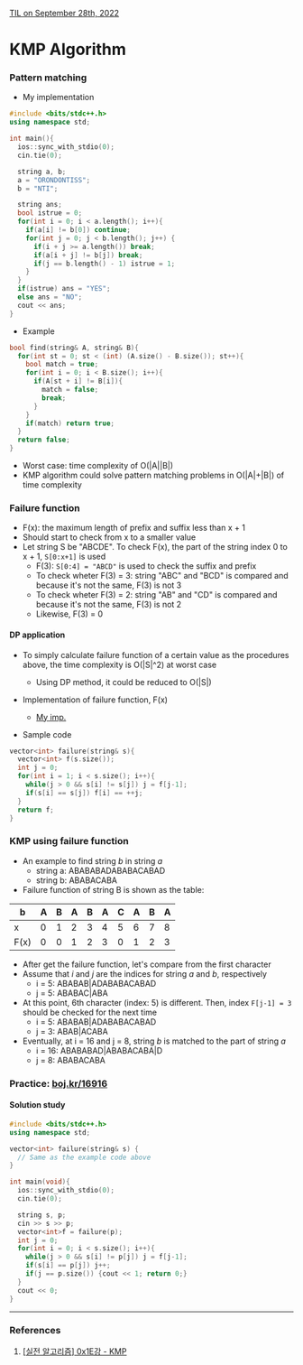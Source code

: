 [TIL on September 28th, 2022](../../TIL/2022/09/09-28-2022.md)
# **KMP Algorithm**
### Pattern matching
- My implementation
```cpp
#include <bits/stdc++.h>
using namespace std;

int main(){
  ios::sync_with_stdio(0);
  cin.tie(0);

  string a, b;
  a = "ORONDONTISS";
  b = "NTI";

  string ans;
  bool istrue = 0;
  for(int i = 0; i < a.length(); i++){
    if(a[i] != b[0]) continue;
    for(int j = 0; j < b.length(); j++) {
      if(i + j >= a.length()) break;
      if(a[i + j] != b[j]) break;
      if(j == b.length() - 1) istrue = 1;
    }
  }
  if(istrue) ans = "YES";
  else ans = "NO";
  cout << ans;
}
```

- Example
```cpp
bool find(string& A, string& B){
  for(int st = 0; st < (int) (A.size() - B.size()); st++){
    bool match = true;
    for(int i = 0; i < B.size(); i++){
      if(A[st + i] != B[i]){
        match = false;
        break;
      }
    }
    if(match) return true;
  }
  return false;
}
```
- Worst case: time complexity of O(|A||B|)
- KMP algorithm could solve pattern matching problems in O(|A|+|B|) of time complexity

### Failure function
- F(x): the maximum length of prefix and suffix less than x + 1
- Should start to check from x to a smaller value
- Let string S be "ABCDE". To check F(x), the part of the string index 0 to x + 1, `S[0:x+1]` is used
  * F(3): `S[0:4] = "ABCD"` is used to check the suffix and prefix
  * To check wheter F(3) = 3: string "ABC" and "BCD" is compared and because it's not the same, F(3) is not 3
  * To check wheter F(3) = 2: string "AB" and "CD" is compared and because it's not the same, F(3) is not 2
  * Likewise, F(3) = 0

#### DP application
- To simply calculate failure function of a certain value as the procedures above, the time complexity is O(|S|^2) at worst case
  * Using DP method, it could be reduced to O(|S|)
- Implementation of failure function, F(x)
  * [My imp.](./failure-fun-imp-09-29-2022.cpp)
  
- Sample code
```cpp
vector<int> failure(string& s){
  vector<int> f(s.size());
  int j = 0;
  for(int i = 1; i < s.size(); i++){
    while(j > 0 && s[i] != s[j]) j = f[j-1];
    if(s[i] == s[j]) f[i] == ++j;
  }
  return f;
}
```

### KMP using failure function
- An example to find string *b* in string *a*
  * string a: ABABABADABABACABAD
  * string b: ABABACABA
- Failure function of string B is shown as the table:

| b  |A|B|A|B|A|C|A|B|A|
|--|-|-|-|-|-|-|-|-|-|
| x  |0|1|2|3|4|5|6|7|8|
|F(x)|0|0|1|2|3|0|1|2|3|

- After get the failure function, let's compare from the first character
- Assume that *i* and *j* are the indices for string *a* and *b*, respectively
  * i = 5: ABABAB|ADABABACABAD
  * j = 5: ABABAC|ABA
- At this point, 6th character (index: 5) is different. Then, index `F[j-1] = 3` should be checked for the next time
  * i = 5: ABABAB|ADABABACABAD
  * j = 3:   ABAB|ACABA
- Eventually, at i = 16 and j = 8, string *b* is matched to the part of string *a*
  * i = 16: ABABABAD|ABABACABA|D
  * j =  8:          ABABACABA

### Practice: [boj.kr/16916](../../Problem%20Solving/boj/KMP/16916-09-30-2022.cpp)
#### Solution study
```cpp
#include <bits/stdc++.h>
using namespace std;

vector<int> failure(string& s) {
  // Same as the example code above
}

int main(void){
  ios::sync_with_stdio(0);
  cin.tie(0);

  string s, p;
  cin >> s >> p;
  vector<int>f = failure(p);
  int j = 0;
  for(int i = 0; i < s.size(); i++){
    while(j > 0 && s[i] != p[j]) j = f[j-1];
    if(s[i] == p[j]) j++;
    if(j == p.size()) {cout << 1; return 0;}
  }
  cout << 0;
}
```

___

### References
1. [[실전 알고리즘] 0x1E강 - KMP](https://blog.encrypted.gg/1040)